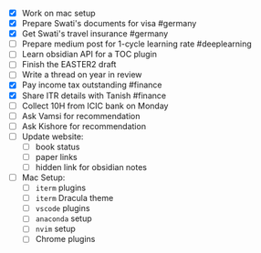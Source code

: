 - [x] Work on mac setup
- [x] Prepare Swati's documents for visa #germany 
- [x] Get Swati's travel insurance #germany 
- [ ] Prepare medium post for 1-cycle learning rate #deeplearning
- [ ] Learn obsidian API for a TOC plugin
- [ ] Finish the EASTER2 draft
- [ ] Write a thread on year in review
- [x] Pay income tax outstanding #finance
- [x] Share ITR details with Tanish #finance
- [ ] Collect 10H from ICIC bank on Monday
- [ ] Ask Vamsi for recommendation
- [ ] Ask Kishore for recommendation
- [ ] Update website:
	- [ ] book status
	- [ ] paper links
	- [ ] hidden link for obsidian notes
- [ ] Mac Setup:
	- [ ] ``iterm`` plugins
	- [ ] ``iterm`` Dracula theme
	- [ ] ``vscode`` plugins
	- [ ] ``anaconda`` setup
	- [ ] ``nvim`` setup
	- [ ] Chrome plugins